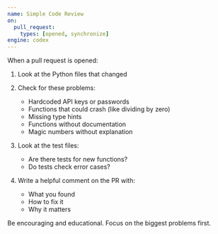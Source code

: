 ```yaml
---
name: Simple Code Review
on:
  pull_request:
    types: [opened, synchronize]
engine: codex
---
```


When a pull request is opened:

1. Look at the Python files that changed
2. Check for these problems:
   - Hardcoded API keys or passwords
   - Functions that could crash (like dividing by zero)  
   - Missing type hints
   - Functions without documentation
   - Magic numbers without explanation

3. Look at the test files:
   - Are there tests for new functions?
   - Do tests check error cases?

4. Write a helpful comment on the PR with:
   - What you found
   - How to fix it
   - Why it matters

Be encouraging and educational. Focus on the biggest problems first.